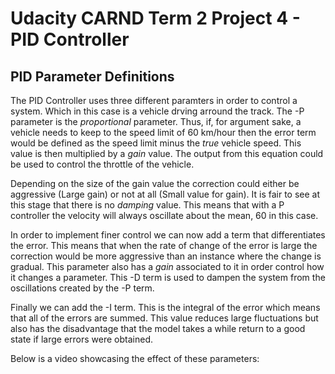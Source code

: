 # Udacity CARND Term 2 Project 4 - PID Controller
## PID Parameter Definitions

The PID Controller uses three different paramters in order to control a system. Which in this case is a vehicle drving arround the track. The -P parameter is the *proportional* parameter. Thus, if, for argument sake, a vehicle needs to keep to the speed limit of 60 km/hour then the error term would be defined as the speed limit minus the *true* vehicle speed. This value is then multiplied by a *gain* value. The output from this equation could be used to control the throttle of the vehicle.

Depending on the size of the gain value the correction could either be aggressive (Large gain) or not at all (Small value for gain). It is fair to see at this stage that there is no *damping* value. This means that with a P controller the velocity will always oscillate about the mean, 60 in this case.

In order to implement finer control we can now add a term that differentiates the error. This means that when the rate of change of the error is large the correction would be more aggressive than an instance where the change is gradual. This parameter also has a *gain* associated to it in order control how it changes a parameter. This -D term is used to dampen the system from the oscillations created by the -P term.

Finally we can add the -I term. This is the integral of the error which means that all of the errors are summed. This value reduces large fluctuations but also has the disadvantage that the model takes a while return to a good state if large errors were obtained.

Below is a video showcasing the effect of these parameters:

